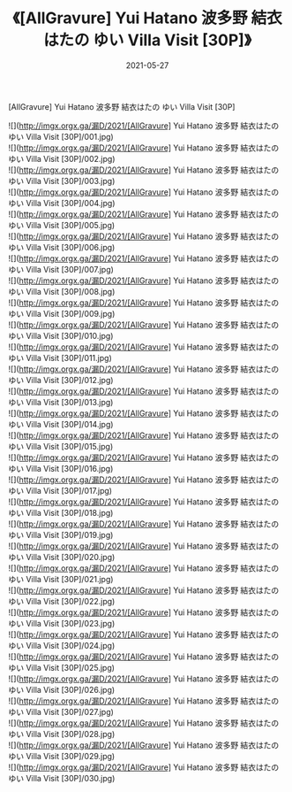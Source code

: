 ﻿---
layout: post
title:  《[AllGravure] Yui Hatano 波多野 結衣はたの ゆい Villa Visit [30P]》
date:   2021-05-27
img: http://imgx.orgx.ga/漏D/2021/[AllGravure] Yui Hatano 波多野 結衣はたの ゆい Villa Visit [30P]/000.jpg
categories: [美女, 清纯, 唯美]
---

[AllGravure] Yui Hatano 波多野 結衣はたの ゆい Villa Visit [30P]

  ![](http://imgx.orgx.ga/漏D/2021/[AllGravure] Yui Hatano 波多野 結衣はたの ゆい Villa Visit [30P]/001.jpg) <br> ![](http://imgx.orgx.ga/漏D/2021/[AllGravure] Yui Hatano 波多野 結衣はたの ゆい Villa Visit [30P]/002.jpg) <br> ![](http://imgx.orgx.ga/漏D/2021/[AllGravure] Yui Hatano 波多野 結衣はたの ゆい Villa Visit [30P]/003.jpg) <br> ![](http://imgx.orgx.ga/漏D/2021/[AllGravure] Yui Hatano 波多野 結衣はたの ゆい Villa Visit [30P]/004.jpg) <br> ![](http://imgx.orgx.ga/漏D/2021/[AllGravure] Yui Hatano 波多野 結衣はたの ゆい Villa Visit [30P]/005.jpg) <br> ![](http://imgx.orgx.ga/漏D/2021/[AllGravure] Yui Hatano 波多野 結衣はたの ゆい Villa Visit [30P]/006.jpg) <br> ![](http://imgx.orgx.ga/漏D/2021/[AllGravure] Yui Hatano 波多野 結衣はたの ゆい Villa Visit [30P]/007.jpg) <br> ![](http://imgx.orgx.ga/漏D/2021/[AllGravure] Yui Hatano 波多野 結衣はたの ゆい Villa Visit [30P]/008.jpg) <br> ![](http://imgx.orgx.ga/漏D/2021/[AllGravure] Yui Hatano 波多野 結衣はたの ゆい Villa Visit [30P]/009.jpg) <br> ![](http://imgx.orgx.ga/漏D/2021/[AllGravure] Yui Hatano 波多野 結衣はたの ゆい Villa Visit [30P]/010.jpg) <br> ![](http://imgx.orgx.ga/漏D/2021/[AllGravure] Yui Hatano 波多野 結衣はたの ゆい Villa Visit [30P]/011.jpg) <br> ![](http://imgx.orgx.ga/漏D/2021/[AllGravure] Yui Hatano 波多野 結衣はたの ゆい Villa Visit [30P]/012.jpg) <br> ![](http://imgx.orgx.ga/漏D/2021/[AllGravure] Yui Hatano 波多野 結衣はたの ゆい Villa Visit [30P]/013.jpg) <br> ![](http://imgx.orgx.ga/漏D/2021/[AllGravure] Yui Hatano 波多野 結衣はたの ゆい Villa Visit [30P]/014.jpg) <br> ![](http://imgx.orgx.ga/漏D/2021/[AllGravure] Yui Hatano 波多野 結衣はたの ゆい Villa Visit [30P]/015.jpg) <br> ![](http://imgx.orgx.ga/漏D/2021/[AllGravure] Yui Hatano 波多野 結衣はたの ゆい Villa Visit [30P]/016.jpg) <br> ![](http://imgx.orgx.ga/漏D/2021/[AllGravure] Yui Hatano 波多野 結衣はたの ゆい Villa Visit [30P]/017.jpg) <br> ![](http://imgx.orgx.ga/漏D/2021/[AllGravure] Yui Hatano 波多野 結衣はたの ゆい Villa Visit [30P]/018.jpg) <br> ![](http://imgx.orgx.ga/漏D/2021/[AllGravure] Yui Hatano 波多野 結衣はたの ゆい Villa Visit [30P]/019.jpg) <br> ![](http://imgx.orgx.ga/漏D/2021/[AllGravure] Yui Hatano 波多野 結衣はたの ゆい Villa Visit [30P]/020.jpg) <br> ![](http://imgx.orgx.ga/漏D/2021/[AllGravure] Yui Hatano 波多野 結衣はたの ゆい Villa Visit [30P]/021.jpg) <br> ![](http://imgx.orgx.ga/漏D/2021/[AllGravure] Yui Hatano 波多野 結衣はたの ゆい Villa Visit [30P]/022.jpg) <br> ![](http://imgx.orgx.ga/漏D/2021/[AllGravure] Yui Hatano 波多野 結衣はたの ゆい Villa Visit [30P]/023.jpg) <br> ![](http://imgx.orgx.ga/漏D/2021/[AllGravure] Yui Hatano 波多野 結衣はたの ゆい Villa Visit [30P]/024.jpg) <br> ![](http://imgx.orgx.ga/漏D/2021/[AllGravure] Yui Hatano 波多野 結衣はたの ゆい Villa Visit [30P]/025.jpg) <br> ![](http://imgx.orgx.ga/漏D/2021/[AllGravure] Yui Hatano 波多野 結衣はたの ゆい Villa Visit [30P]/026.jpg) <br> ![](http://imgx.orgx.ga/漏D/2021/[AllGravure] Yui Hatano 波多野 結衣はたの ゆい Villa Visit [30P]/027.jpg) <br> ![](http://imgx.orgx.ga/漏D/2021/[AllGravure] Yui Hatano 波多野 結衣はたの ゆい Villa Visit [30P]/028.jpg) <br> ![](http://imgx.orgx.ga/漏D/2021/[AllGravure] Yui Hatano 波多野 結衣はたの ゆい Villa Visit [30P]/029.jpg) <br> ![](http://imgx.orgx.ga/漏D/2021/[AllGravure] Yui Hatano 波多野 結衣はたの ゆい Villa Visit [30P]/030.jpg) <br>